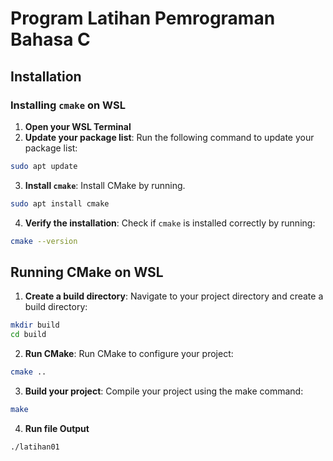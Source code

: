 # Program Latihan Pemrograman Bahasa C

## Installation

### Installing `cmake` on WSL

1. **Open your WSL Terminal**
2. **Update your package list**: Run the following command to update your package list:
```sh
sudo apt update
```
3. **Install `cmake`**: Install CMake by running.
```sh
sudo apt install cmake
```
4. **Verify the installation**: Check if `cmake` is installed correctly by running:
```sh
cmake --version
```

## Running CMake on WSL

1. **Create a build directory**: Navigate to your project directory and create a build directory:
```sh
mkdir build
cd build
```
2. **Run CMake**: Run CMake to configure your project:
```sh
cmake ..
```
3. **Build your project**: Compile your project using the make command:
```sh
make
```
4. **Run file Output**
```sh
./latihan01
```